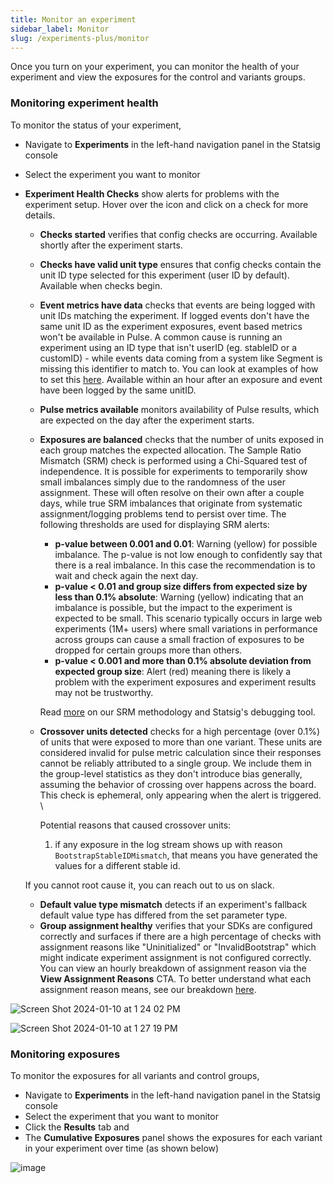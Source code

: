 ```yaml
---
title: Monitor an experiment
sidebar_label: Monitor
slug: /experiments-plus/monitor
---
```


Once you turn on your experiment, you can monitor the health of your experiment and view the exposures for the control and variants groups.

### Monitoring experiment health

To monitor the status of your experiment,

- Navigate to **Experiments** in the left-hand navigation panel in the Statsig console
- Select the experiment you want to monitor

- **Experiment Health Checks** show alerts for problems with the experiment setup. Hover over the icon and click on a check for more details.

  - **Checks started** verifies that config checks are occurring. Available shortly after the experiment starts.
  - **Checks have valid unit type** ensures that config checks contain the unit ID type selected for this experiment (user ID by default). Available when checks begin.
  - **Event metrics have data** checks that events are being logged with unit IDs matching the experiment. If logged events don't have the same unit ID as the experiment exposures, event based metrics won't be available in Pulse. A common cause is running an experiment using an ID type that isn't userID (eg. stableID or a customID) - while events data coming from a system like Segment is missing this identifier to match to. You can look at examples of how to set this [here](/integrations/data-connectors/segment#user-ids-and-custom-ids). Available within an hour after an exposure and event have been logged by the same unitID.
  - **Pulse metrics available** monitors availability of Pulse results, which are expected on the day after the experiment starts.
  - **Exposures are balanced** checks that the number of units exposed in each group matches the expected allocation. The Sample Ratio Mismatch (SRM) check is performed using a Chi-Squared test of independence. It is possible for experiments to temporarily show small imbalances simply due to the randomness of the user assignment. These will often resolve on their own after a couple days, while true SRM imbalances that originate from systematic assignment/logging problems tend to persist over time. The following thresholds are used for displaying SRM alerts:

    - **p-value between 0.001 and 0.01**: Warning (yellow) for possible imbalance. The p-value is not low enough to confidently say that there is a real imbalance. In this case the recommendation is to wait and check again the next day.
    - **p-value < 0.01 and group size differs from expected size by less than 0.1% absolute**: Warning (yellow) indicating that an imbalance is possible, but the impact to the experiment is expected to be small. This scenario typically occurs in large web experiments (1M+ users) where small variations in performance across groups can cause a small fraction of exposures to be dropped for certain groups more than others.
    - **p-value < 0.001 and more than 0.1% absolute deviation from expected group size**: Alert (red) meaning there is likely a problem with the experiment exposures and experiment results may not be trustworthy.

    Read [more](https://docs.statsig.com/stats-engine/methodologies/srm-checks) on our SRM methodology and Statsig's debugging tool.

  - **Crossover units detected** checks for a high percentage (over 0.1%) of units that were exposed to more than one variant. These units are considered invalid for pulse metric calculation since their responses cannot be reliably attributed to a single group. We include them in the group-level statistics as they don't introduce bias generally, assuming the behavior of crossing over happens across the board. This check is ephemeral, only appearing when the alert is triggered. \

    Potential reasons that caused crossover units:

    1. if any exposure in the log stream shows up with reason `BootstrapStableIDMismatch`, that means you have generated the values for a different stable id.

  If you cannot root cause it, you can reach out to us on slack.

  - **Default value type mismatch** detects if an experiment's fallback default value type has differed from the set parameter type.
  - **Group assignment healthy** verifies that your SDKs are configured correctly and surfaces if there are a high percentage of checks with assignment reasons like "Uninitialized" or "InvalidBootstrap" which might indicate experiment assignment is not configured correctly. You can view an hourly breakdown of assignment reason via the **View Assignment Reasons** CTA. To better understand what each assignment reason means, see our breakdown [here](https://docs.statsig.com/sdk/debugging).

![Screen Shot 2024-01-10 at 1 24 02 PM](https://github.com/statsig-io/docs/assets/101903926/afd2d1f4-8c2d-42a2-99ed-c2f301e8625a)

![Screen Shot 2024-01-10 at 1 27 19 PM](https://github.com/statsig-io/docs/assets/101903926/3696383e-7e56-4a9b-87aa-cb92a8c9517a)

### Monitoring exposures

To monitor the exposures for all variants and control groups,

- Navigate to **Experiments** in the left-hand navigation panel in the Statsig console
- Select the experiment that you want to monitor
- Click the **Results** tab and
- The **Cumulative Exposures** panel shows the exposures for each variant in your experiment over time (as shown below)

![image](https://user-images.githubusercontent.com/1315028/129122046-6d61f5fb-ed26-49d7-a774-52604c1aaa3a.png)
